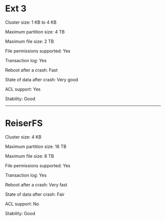 # Ext 3

  Cluster size: 			            1 KB to 4 KB 
  
  Maximum partition size:	        4 TB
  
  Maximum file size: 		          2 TB
  
  File permissions supported: 	  Yes
  
  Transaction log: 		            Yes
  
  Reboot after a crash:		        Fast
  
  State of data after crash:	    Very good
  
  ACL support:			              Yes
  
  Stability:			                Good
  
  ----------------------------------------------------------------------
  
# ReiserFS
  
  Cluster size: 		              4 KB 
  
  Maximum partition size:	        16 TB
  
  Maximum file size: 		          8 TB
  
  File permissions supported: 	  Yes
  
  Transaction log: 		            Yes
  
  Reboot after a crash:		        Very fast
  
  State of data after crash:	    Fair
  
  ACL support:			              No
  
  Stability:			                Good
